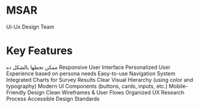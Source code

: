 # MSAR
Ui-Ux Design Team

# Key Features
ممكن تحطها بالشكل ده
Responsive User Interface
Personalized User Experience based on persona needs
Easy-to-use Navigation System
Integrated Charts for Survey Results
Clear Visual Hierarchy (using color and typography)
Modern UI Components (buttons, cards, inputs, etc.)
Mobile-Friendly Design
Clean Wireframes & User Flows
Organized UX Research Process
Accessible Design Standards

